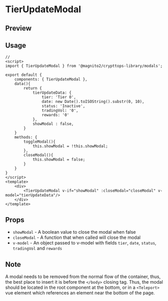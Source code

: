 # TierUpdateModal

## Preview

<Demo componentName="examples-tier-update-modal-doc" />

## Usage
```js:no-v-pre
// 
<script>
import { TierUpdateModal } from '@magnito2/crypttops-library/modals';

export default {
    components: { TierUpdateModal },
    data(){
        return {
            tierUpdateData: {
                tier: 'Tier 0',
                date: new Date().toISOString().substr(0, 10),
                status: 'Inactive',
                tradingVol: '0',
                rewards: '0'
            },
            showModal : false,
        }
    }
    methods: {
        toggleModal(){
            this.showModal = !this.showModal;
        },
        closeModal(){
            this.showModal = false;
        }
    }
}
</script>
<template>
    <div>
        <TierUpdateModal v-if="showModal" :closeModal="closeModal" v-model="tierUpdateData"/>
    </div>
</template>
```

## Props
- `showModal` - A boolean value to close the modal when false
- `closeModal` - A function that when called will close the modal
- `v-model` -  An object passed to v-model with fields `tier`, `date`, `status`, `tradingVol` and `rewards`

## Note
A modal needs to be removed from the normal flow of the container, thus, the best place to 
insert it is before the `</body>` closing tag.
Thus, the modal should be located in the root component at the bottom, or in a `<Teleport>` 
vue element which references an element near the bottom of the page.